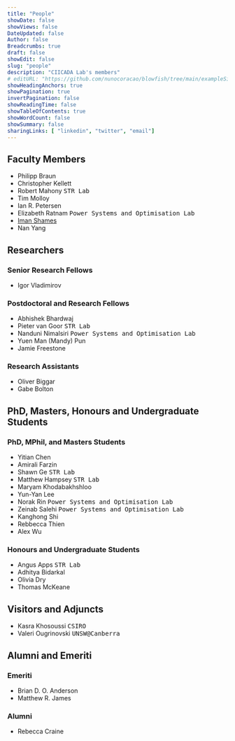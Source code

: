 ```yaml
---
title: "People"
showDate: false
showViews: false
DateUpdated: false
Author: false
Breadcrumbs: true
draft: false
showEdit: false
slug: "people"
description: "CIICADA Lab's members"
# editURL: "https://github.com/nunocoracao/blowfish/tree/main/exampleSite/content"
showHeadingAnchors: true
showPagination: true
invertPagination: false
showReadingTime: false
showTableOfContents: true
showWordCount: false
showSummary: false
sharingLinks: [ "linkedin", "twitter", "email"]
---
```




## Faculty Members

- Philipp Braun
- Christopher Kellett
- Robert Mahony <kbd> STR Lab </kbd>
- Tim Molloy
- Ian R. Petersen
- Elizabeth Ratnam <kbd> Power Systems and Optimisation Lab </kbd>
- [Iman Shames](https://imanshames.blog)
- Nan Yang

## Researchers

### Senior Research Fellows

- Igor Vladimirov

### Postdoctoral and Research Fellows

- Abhishek Bhardwaj 
- Pieter van Goor <kbd> STR Lab </kbd>
- Nanduni Nimalsiri <kbd> Power Systems and Optimisation Lab </kbd>
- Yuen Man (Mandy) Pun
- Jamie Freestone

### Research Assistants

- Oliver Biggar
- Gabe Bolton

## PhD, Masters, Honours and Undergraduate Students

### PhD, MPhil, and Masters Students

- Yitian Chen
- Amirali Farzin
- Shawn Ge <kbd> STR Lab </kbd>
- Matthew Hampsey <kbd> STR Lab </kbd>
- Maryam Khodabakhshloo
- Yun-Yan Lee
- Norak Rin <kbd> Power Systems and Optimisation Lab </kbd>
- Zeinab Salehi <kbd> Power Systems and Optimisation Lab </kbd>
- Kanghong Shi
- Rebbecca Thien
- Alex Wu




### Honours and Undergraduate Students

- Angus Apps <kbd> STR Lab </kbd>
- Adhitya Bidarkal
- Olivia Dry
- Thomas McKeane



## Visitors and Adjuncts

- Kasra Khosoussi <kbd> CSIRO </kbd>
- Valeri Ougrinovski <kbd> UNSW@Canberra </kbd>

## Alumni and Emeriti

### Emeriti

- Brian D. O. Anderson
- Matthew R. James

### Alumni

- Rebecca Craine
